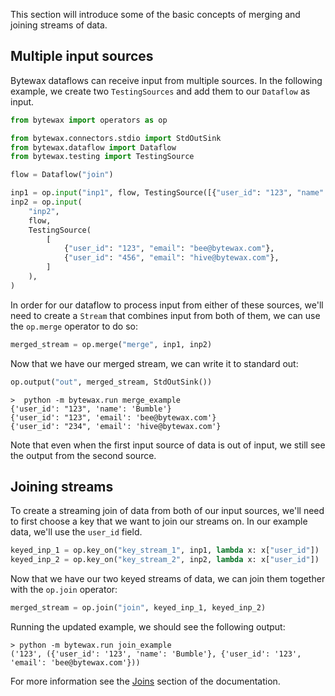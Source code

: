 This section will introduce some of the basic concepts of merging and
joining streams of data.

## Multiple input sources

Bytewax dataflows can receive input from multiple sources. In the following
example, we create two `TestingSources` and add them to our `Dataflow` as input.

```python
from bytewax import operators as op

from bytewax.connectors.stdio import StdOutSink
from bytewax.dataflow import Dataflow
from bytewax.testing import TestingSource

flow = Dataflow("join")

inp1 = op.input("inp1", flow, TestingSource([{"user_id": "123", "name": "Bumble"}]))
inp2 = op.input(
    "inp2",
    flow,
    TestingSource(
        [
            {"user_id": "123", "email": "bee@bytewax.com"},
            {"user_id": "456", "email": "hive@bytewax.com"},
        ]
    ),
)
```

In order for our dataflow to process input from either of these sources, we'll need
to create a `Stream` that combines input from both of them, we can use the `op.merge`
operator to do so:

```python
merged_stream = op.merge("merge", inp1, inp2)
```

Now that we have our merged stream, we can write it to standard out:

```python
op.output("out", merged_stream, StdOutSink())
```

```shell
>  python -m bytewax.run merge_example
{'user_id': "123", 'name': 'Bumble'}
{'user_id': "123", 'email': 'bee@bytewax.com'}
{'user_id': "234", 'email': 'hive@bytewax.com'}
```

Note that even when the first input source of data is out of input, we still
see the output from the second source.

## Joining streams

To create a streaming join of data from both of our input sources, we'll need to
first choose a key that we want to join our streams on. In our example data,
we'll use the `user_id` field.

```python
keyed_inp_1 = op.key_on("key_stream_1", inp1, lambda x: x["user_id"])
keyed_inp_2 = op.key_on("key_stream_2", inp2, lambda x: x["user_id"])
```

Now that we have our two keyed streams of data, we can join them together with
the `op.join` operator:


```python
merged_stream = op.join("join", keyed_inp_1, keyed_inp_2)
```

Running the updated example, we should see the following output:


```shell
> python -m bytewax.run join_example
('123', ({'user_id': '123', 'name': 'Bumble'}, {'user_id': '123', 'email': 'bee@bytewax.com'}))
```

For more information see the [Joins](/docs/articles/concepts/joins.md) section of the documentation.
